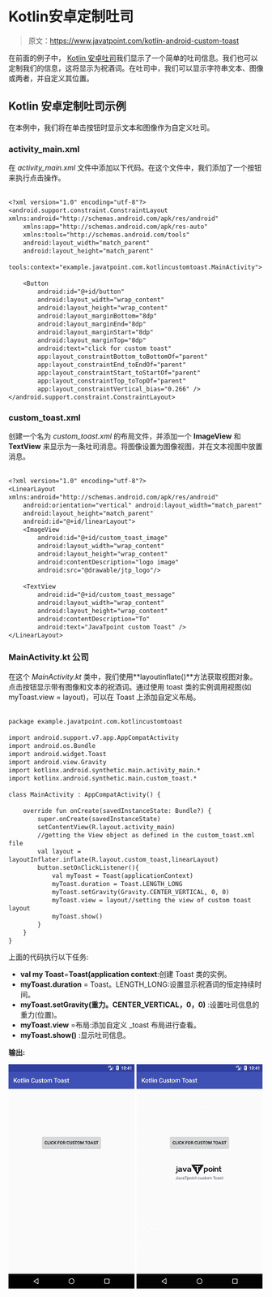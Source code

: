 # Kotlin安卓定制吐司

> 原文：<https://www.javatpoint.com/kotlin-android-custom-toast>

在前面的例子中， [Kotlin 安卓吐司](kotlin-android-toast)我们显示了一个简单的吐司信息。我们也可以定制我们的信息，这将显示为祝酒词。在吐司中，我们可以显示字符串文本、图像或两者，并自定义其位置。

## Kotlin 安卓定制吐司示例

在本例中，我们将在单击按钮时显示文本和图像作为自定义吐司。

### activity_main.xml

在 *activity_main.xml* 文件中添加以下代码。在这个文件中，我们添加了一个按钮来执行点击操作。

```

<?xml version="1.0" encoding="utf-8"?>
<android.support.constraint.ConstraintLayout xmlns:android="http://schemas.android.com/apk/res/android"
    xmlns:app="http://schemas.android.com/apk/res-auto"
    xmlns:tools="http://schemas.android.com/tools"
    android:layout_width="match_parent"
    android:layout_height="match_parent"
    tools:context="example.javatpoint.com.kotlincustomtoast.MainActivity">

    <Button
        android:id="@+id/button"
        android:layout_width="wrap_content"
        android:layout_height="wrap_content"
        android:layout_marginBottom="8dp"
        android:layout_marginEnd="8dp"
        android:layout_marginStart="8dp"
        android:layout_marginTop="8dp"
        android:text="click for custom toast"
        app:layout_constraintBottom_toBottomOf="parent"
        app:layout_constraintEnd_toEndOf="parent"
        app:layout_constraintStart_toStartOf="parent"
        app:layout_constraintTop_toTopOf="parent"
        app:layout_constraintVertical_bias="0.266" />
</android.support.constraint.ConstraintLayout>

```

### custom_toast.xml

创建一个名为 *custom_toast.xml* 的布局文件，并添加一个 **ImageView** 和 **TextView** 来显示为一条吐司消息。将图像设置为图像视图，并在文本视图中放置消息。

```

<?xml version="1.0" encoding="utf-8"?>
<LinearLayout xmlns:android="http://schemas.android.com/apk/res/android"
    android:orientation="vertical" android:layout_width="match_parent"
    android:layout_height="match_parent"
    android:id="@+id/linearLayout">
    <ImageView
        android:id="@+id/custom_toast_image"
        android:layout_width="wrap_content"
        android:layout_height="wrap_content"
        android:contentDescription="logo image"
        android:src="@drawable/jtp_logo"/>

    <TextView
        android:id="@+id/custom_toast_message"
        android:layout_width="wrap_content"
        android:layout_height="wrap_content"
        android:contentDescription="To"
        android:text="JavaTpoint custom Toast" />
</LinearLayout>

```

### MainActivity.kt 公司

在这个 *MainActivity.kt* 类中，我们使用**layoutinflate()**方法获取视图对象。点击按钮显示带有图像和文本的祝酒词。通过使用 toast 类的实例调用视图(如 myToast.view = layout)，可以在 Toast 上添加自定义布局。

```

package example.javatpoint.com.kotlincustomtoast

import android.support.v7.app.AppCompatActivity
import android.os.Bundle
import android.widget.Toast
import android.view.Gravity
import kotlinx.android.synthetic.main.activity_main.*
import kotlinx.android.synthetic.main.custom_toast.*

class MainActivity : AppCompatActivity() {

    override fun onCreate(savedInstanceState: Bundle?) {
        super.onCreate(savedInstanceState)
        setContentView(R.layout.activity_main)
        //getting the View object as defined in the custom_toast.xml file
        val layout = layoutInflater.inflate(R.layout.custom_toast,linearLayout)
        button.setOnClickListener(){
            val myToast = Toast(applicationContext)
            myToast.duration = Toast.LENGTH_LONG
            myToast.setGravity(Gravity.CENTER_VERTICAL, 0, 0)
            myToast.view = layout//setting the view of custom toast layout
            myToast.show()
        }
    }
}

```

上面的代码执行以下任务:

*   **val my Toast**=**Toast(application context**:创建 Toast 类的实例。
*   **myToast.duration** = Toast。LENGTH_LONG:设置显示祝酒词的恒定持续时间。
*   **myToast.setGravity(重力。CENTER_VERTICAL，0，0)** :设置吐司信息的重力(位置)。
*   **myToast.view** =布局:添加自定义 _toast 布局进行查看。
*   **myToast.show()** :显示吐司信息。

**输出:**

![Kotlin Android Custom Toast](img/937937bb1e4b542ecb04f7cf3f39dcf4.png) ![Kotlin Android Custom Toast](img/5d46c867adb17c9e5084c243808d2b69.png)